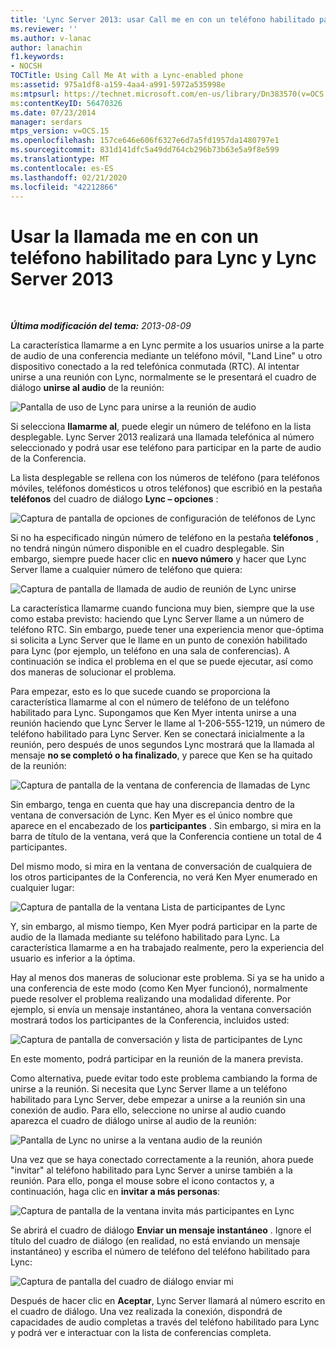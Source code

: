```yaml
---
title: 'Lync Server 2013: usar Call me en con un teléfono habilitado para Lync'
ms.reviewer: ''
ms.author: v-lanac
author: lanachin
f1.keywords:
- NOCSH
TOCTitle: Using Call Me At with a Lync-enabled phone
ms:assetid: 975a1df8-a159-4aa4-a991-5972a535998e
ms:mtpsurl: https://technet.microsoft.com/en-us/library/Dn383570(v=OCS.15)
ms:contentKeyID: 56470326
ms.date: 07/23/2014
manager: serdars
mtps_version: v=OCS.15
ms.openlocfilehash: 157ce646e606f6327e6d7a5fd1957da1480797e1
ms.sourcegitcommit: 831d141dfc5a49dd764cb296b73b63e5a9f8e599
ms.translationtype: MT
ms.contentlocale: es-ES
ms.lasthandoff: 02/21/2020
ms.locfileid: "42212866"
---
```

<div data-xmlns="http://www.w3.org/1999/xhtml">

<div class="topic" data-xmlns="http://www.w3.org/1999/xhtml" data-msxsl="urn:schemas-microsoft-com:xslt" data-cs="https://msdn.microsoft.com/">

<div data-asp="https://msdn2.microsoft.com/asp">

# <a name="using-call-me-at-with-a-lync-enabled-phone-and-lync-server-2013"></a>Usar la llamada me en con un teléfono habilitado para Lync y Lync Server 2013

</div>

<div id="mainSection">

<div id="mainBody">

<span> </span>

_**Última modificación del tema:** 2013-08-09_

La característica llamarme a en Lync permite a los usuarios unirse a la parte de audio de una conferencia mediante un teléfono móvil, "Land Line" u otro dispositivo conectado a la red telefónica conmutada (RTC). Al intentar unirse a una reunión con Lync, normalmente se le presentará el cuadro de diálogo **unirse al audio** de la reunión:

![Pantalla de uso de Lync para unirse a la reunión de audio](images/Dn383570.e28f17f0-9f17-44ef-b893-f4ef132f47ac(OCS.15).png "Pantalla de uso de Lync para unirse a la reunión de audio")

Si selecciona **llamarme al**, puede elegir un número de teléfono en la lista desplegable. Lync Server 2013 realizará una llamada telefónica al número seleccionado y podrá usar ese teléfono para participar en la parte de audio de la Conferencia.

La lista desplegable se rellena con los números de teléfono (para teléfonos móviles, teléfonos domésticos u otros teléfonos) que escribió en la pestaña **teléfonos** del cuadro de diálogo **Lync – opciones** :

![Captura de pantalla de opciones de configuración de teléfonos de Lync](images/Dn383570.03d2f25d-49e2-47b4-b1e9-b1614fc0c11c(OCS.15).png "Captura de pantalla de opciones de configuración de teléfonos de Lync")

Si no ha especificado ningún número de teléfono en la pestaña **teléfonos** , no tendrá ningún número disponible en el cuadro desplegable. Sin embargo, siempre puede hacer clic en **nuevo número** y hacer que Lync Server llame a cualquier número de teléfono que quiera:

![Captura de pantalla de llamada de audio de reunión de Lync unirse](images/Dn383570.27f2ac7a-cc1c-465c-b145-202ad03af4f2(OCS.15).png "Captura de pantalla de llamada de audio de reunión de Lync unirse")

La característica llamarme cuando funciona muy bien, siempre que la use como estaba previsto: haciendo que Lync Server llame a un número de teléfono RTC. Sin embargo, puede tener una experiencia menor que-óptima si solicita a Lync Server que le llame en un punto de conexión habilitado para Lync (por ejemplo, un teléfono en una sala de conferencias). A continuación se indica el problema en el que se puede ejecutar, así como dos maneras de solucionar el problema.

Para empezar, esto es lo que sucede cuando se proporciona la característica llamarme al con el número de teléfono de un teléfono habilitado para Lync. Supongamos que Ken Myer intenta unirse a una reunión haciendo que Lync Server le llame al 1-206-555-1219, un número de teléfono habilitado para Lync Server. Ken se conectará inicialmente a la reunión, pero después de unos segundos Lync mostrará que la llamada al mensaje **no se completó o ha finalizado**, y parece que Ken se ha quitado de la reunión:

![Captura de pantalla de la ventana de conferencia de llamadas de Lync](images/Dn383570.c2a81727-8751-41b5-946a-03a1b75b9d95(OCS.15).png "Captura de pantalla de la ventana de conferencia de llamadas de Lync")

Sin embargo, tenga en cuenta que hay una discrepancia dentro de la ventana de conversación de Lync. Ken Myer es el único nombre que aparece en el encabezado de los **participantes** . Sin embargo, si mira en la barra de título de la ventana, verá que la Conferencia contiene un total de 4 participantes.

Del mismo modo, si mira en la ventana de conversación de cualquiera de los otros participantes de la Conferencia, no verá Ken Myer enumerado en cualquier lugar:

![Captura de pantalla de la ventana Lista de participantes de Lync](images/Dn383570.fa5990cf-2694-402c-ac06-946aa66b6837(OCS.15).png "Captura de pantalla de la ventana Lista de participantes de Lync")

Y, sin embargo, al mismo tiempo, Ken Myer podrá participar en la parte de audio de la llamada mediante su teléfono habilitado para Lync. La característica llamarme a en ha trabajado realmente, pero la experiencia del usuario es inferior a la óptima.

Hay al menos dos maneras de solucionar este problema. Si ya se ha unido a una conferencia de este modo (como Ken Myer funcionó), normalmente puede resolver el problema realizando una modalidad diferente. Por ejemplo, si envía un mensaje instantáneo, ahora la ventana conversación mostrará todos los participantes de la Conferencia, incluidos usted:

![Captura de pantalla de conversación y lista de participantes de Lync](images/Dn383570.9b5ff6d6-9f73-467c-99a7-ef3aa8bd7e7a(OCS.15).png "Captura de pantalla de conversación y lista de participantes de Lync")

En este momento, podrá participar en la reunión de la manera prevista.

Como alternativa, puede evitar todo este problema cambiando la forma de unirse a la reunión. Si necesita que Lync Server llame a un teléfono habilitado para Lync Server, debe empezar a unirse a la reunión sin una conexión de audio. Para ello, seleccione no unirse al audio cuando aparezca el cuadro de diálogo unirse al audio de la reunión:

![Pantalla de Lync no unirse a la ventana audio de la reunión](images/Dn383570.280a148d-cce5-4b02-87f9-9f78f17a81c1(OCS.15).png "Pantalla de Lync no unirse a la ventana audio de la reunión")

Una vez que se haya conectado correctamente a la reunión, ahora puede "invitar" al teléfono habilitado para Lync Server a unirse también a la reunión. Para ello, ponga el mouse sobre el icono contactos y, a continuación, haga clic en **invitar a más personas**:

![Captura de pantalla de la ventana invita más participantes en Lync](images/Dn383570.69b81b29-d1d2-4ed3-acb6-e37dd18e3d86(OCS.15).png "Captura de pantalla de la ventana invita más participantes en Lync")

Se abrirá el cuadro de diálogo **Enviar un mensaje instantáneo** . Ignore el título del cuadro de diálogo (en realidad, no está enviando un mensaje instantáneo) y escriba el número de teléfono del teléfono habilitado para Lync:

![Captura de pantalla del cuadro de diálogo enviar mi](images/Dn383570.cd67a3f0-06d8-41ba-a808-c067f64bec9f(OCS.15).png "Captura de pantalla del cuadro de diálogo enviar mi")

Después de hacer clic en **Aceptar**, Lync Server llamará al número escrito en el cuadro de diálogo. Una vez realizada la conexión, dispondrá de capacidades de audio completas a través del teléfono habilitado para Lync y podrá ver e interactuar con la lista de conferencias completa.

</div>

<span> </span>

</div>

</div>

</div>

